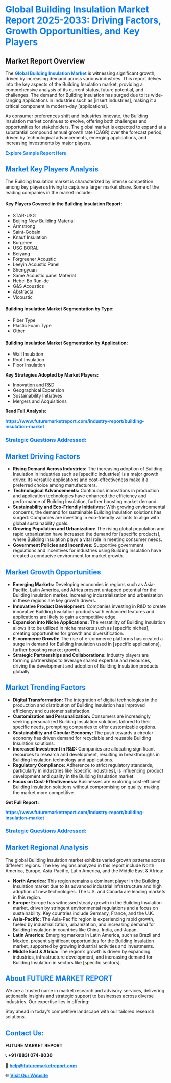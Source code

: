 <h1 style="color: #007BFF;">Global Building Insulation Market Report 2025-2033: Driving Factors, Growth Opportunities, and Key Players</h1>

<section id="overview">
<h2>Market Report Overview</h2>
<p>The <a href="https://www.futuremarketreport.com/industry-report/building-insulation-market" style="color: #007BFF; text-decoration: none;"><strong>Global Building Insulation Market</strong></a> is witnessing significant growth, driven by increasing demand across various industries. This report delves into the key aspects of the Building Insulation market, providing a comprehensive analysis of its current status, future potential, and challenges. The demand for Building Insulation has surged due to its wide-ranging applications in industries such as [insert industries], making it a critical component in modern-day [applications].</p>
<p>As consumer preferences shift and industries innovate, the Building Insulation market continues to evolve, offering both challenges and opportunities for stakeholders. The global market is expected to expand at a substantial compound annual growth rate (CAGR) over the forecast period, driven by technological advancements, emerging applications, and increasing investments by major players.</p>
</section>

<section id="overview">
<p><a href="https://www.futuremarketreport.com/request-sample/reportId=47010" style="color: #007BFF; text-decoration: none;"><strong>Explore Sample Report Here</strong></a></p>
</section>

<section id="key-players">
<h2 style="color: #007BFF;">Market Key Players Analysis</h2>
<p>The Building Insulation market is characterized by intense competition among key players striving to capture a larger market share. Some of the leading companies in the market include:</p>
<h4>Key Players Covered in the Building Insulation Report:</h4>
<ul><li>STAR-USG</li><li>Beijing New Building Material</li><li>Armstrong</li><li>Saint-Gobain</li><li>Knauf Insulation</li><li>Burgeree</li><li>USG BORAL</li><li>Beiyang</li><li>Forgreener Acoustic</li><li>Leeyin Acoustic Panel</li><li>Shengyuan</li><li>Same Acoustic panel Material</li><li>Hebei Bo Run-de</li><li>G&amp;S Acoustics</li><li>Abstracta</li><li>Vicoustic</li></ul>
<h4>Building Insulation Market Segmentation by Type:</h4>
<ul><li>Fiber Type</li><li>Plastic Foam Type</li><li>Other</li></ul>

<h4>Building Insulation Market Segmentation by Application:</h4>
<ul><li>Wall Insulation</li><li>Roof Insulation</li><li>Floor Insulation</li></ul>
<p><strong>Key Strategies Adopted by Market Players:</strong></p>
<ul>
<li>Innovation and R&D</li>
<li>Geographical Expansion</li>
<li>Sustainability Initiatives</li>
<li>Mergers and Acquisitions</li>
</ul>
</section>

<section>
<p><strong>Read Full Analysis: </strong></p><a href="https://www.futuremarketreport.com/industry-report/building-insulation-market" style="color: #007BFF; text-decoration: none;"><strong>https://www.futuremarketreport.com/industry-report/building-insulation-market</strong></a>
<h3 style="color: #007BFF;">Strategic Questions Addressed:</h3>
</section>

<section id="driving-factors">
<h2 style="color: #007BFF;">Market Driving Factors</h2>
<ul>
<li><strong>Rising Demand Across Industries:</strong> The increasing adoption of Building Insulation in industries such as [specific industries] is a major growth driver. Its versatile applications and cost-effectiveness make it a preferred choice among manufacturers.</li>
<li><strong>Technological Advancements:</strong> Continuous innovations in production and application technologies have enhanced the efficiency and performance of Building Insulation, further boosting market demand.</li>
<li><strong>Sustainability and Eco-Friendly Initiatives:</strong> With growing environmental concerns, the demand for sustainable Building Insulation solutions has surged. Companies are investing in eco-friendly variants to align with global sustainability goals.</li>
<li><strong>Growing Population and Urbanization:</strong> The rising global population and rapid urbanization have increased the demand for [specific products], where Building Insulation plays a vital role in meeting consumer needs.</li>
<li><strong>Government Policies and Incentives:</strong> Supportive government regulations and incentives for industries using Building Insulation have created a conducive environment for market growth.</li>
</ul>
</section>

<section id="growth-opportunities">
<h2 style="color: #007BFF;">Market Growth Opportunities</h2>
<ul>
<li><strong>Emerging Markets:</strong> Developing economies in regions such as Asia-Pacific, Latin America, and Africa present untapped potential for the Building Insulation market. Increasing industrialization and urbanization in these regions are key growth drivers.</li>
<li><strong>Innovative Product Development:</strong> Companies investing in R&D to create innovative Building Insulation products with enhanced features and applications are likely to gain a competitive edge.</li>
<li><strong>Expansion into Niche Applications:</strong> The versatility of Building Insulation allows it to be utilized in niche markets such as [specific niches], creating opportunities for growth and diversification.</li>
<li><strong>E-commerce Growth:</strong> The rise of e-commerce platforms has created a surge in demand for Building Insulation used in [specific applications], further boosting market growth.</li>
<li><strong>Strategic Partnerships and Collaborations:</strong> Industry players are forming partnerships to leverage shared expertise and resources, driving the development and adoption of Building Insulation products globally.</li>
</ul>
</section>

<section id="trending-factors">
<h2 style="color: #007BFF;">Market Trending Factors</h2>
<ul>
<li><strong>Digital Transformation:</strong> The integration of digital technologies in the production and distribution of Building Insulation has improved efficiency and customer satisfaction.</li>
<li><strong>Customization and Personalization:</strong> Consumers are increasingly seeking personalized Building Insulation solutions tailored to their specific needs, prompting companies to offer customizable options.</li>
<li><strong>Sustainability and Circular Economy:</strong> The push towards a circular economy has driven demand for recyclable and reusable Building Insulation solutions.</li>
<li><strong>Increased Investment in R&D:</strong> Companies are allocating significant resources to research and development, resulting in breakthroughs in Building Insulation technology and applications.</li>
<li><strong>Regulatory Compliance:</strong> Adherence to strict regulatory standards, particularly in industries like [specific industries], is influencing product development and quality in the Building Insulation market.</li>
<li><strong>Focus on Cost-Effectiveness:</strong> Businesses are exploring cost-efficient Building Insulation solutions without compromising on quality, making the market more competitive.</li>
</ul>
</section>

<section>
<p><strong>Get Full Report: </strong></p><a href="https://www.futuremarketreport.com/industry-report/building-insulation-market" style="color: #007BFF; text-decoration: none;"><strong>https://www.futuremarketreport.com/industry-report/building-insulation-market</strong></a>
<h3 style="color: #007BFF;">Strategic Questions Addressed:</h3>
</section>


<section id="regional-analysis">
<h2 style="color: #007BFF;">Market Regional Analysis</h2>
<p>The global Building Insulation market exhibits varied growth patterns across different regions. The key regions analyzed in this report include North America, Europe, Asia-Pacific, Latin America, and the Middle East & Africa:</p>
<ul>
<li><strong>North America:</strong> This region remains a dominant player in the Building Insulation market due to its advanced industrial infrastructure and high adoption of new technologies. The U.S. and Canada are leading markets in this region.</li>
<li><strong>Europe:</strong> Europe has witnessed steady growth in the Building Insulation market, driven by stringent environmental regulations and a focus on sustainability. Key countries include Germany, France, and the U.K.</li>
<li><strong>Asia-Pacific:</strong> The Asia-Pacific region is experiencing rapid growth, fueled by industrialization, urbanization, and increasing demand for Building Insulation in countries like China, India, and Japan.</li>
<li><strong>Latin America:</strong> Emerging markets in Latin America, such as Brazil and Mexico, present significant opportunities for the Building Insulation market, supported by growing industrial activities and investments.</li>
<li><strong>Middle East & Africa:</strong> The region’s growth is driven by expanding industries, infrastructure development, and increasing demand for Building Insulation in sectors like [specific sectors].</li>
</ul>
</section>

<footer>
<h2 style="color: #007BFF;">About FUTURE MARKET REPORT</h2>
<p>We are a trusted name in market research and advisory services, delivering actionable insights and strategic support to businesses across diverse industries. Our expertise lies in offering:</p>

<p>Stay ahead in today’s competitive landscape with our tailored research solutions.</p>

<h2 style="color: #007BFF;">Contact Us:</h2>
<p><strong>FUTURE MARKET REPORT</strong></p>
<p>📞 <strong>+91 (883) 074-8030</strong></p>
<p>📧 <strong><a href="mailto:help@futuremarketreport.com" style="color: #007BFF;">help@futuremarketreport.com</a></strong></p>
<p>🌐 <strong><a href="https://www.futuremarketreport.com/" style="color: #007BFF;">Visit Our Website</a></strong></p>
</footer>